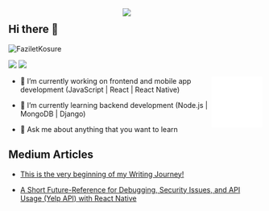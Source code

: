 <img src="https://github-readme-stats.vercel.app/api?username=FaziletKosure&show_icons=true&theme=tokyonight" align='right' width="55%">

## Hi there 👋

<p align="left"> <img src="https://komarev.com/ghpvc/?username=FaziletKosure" alt="FaziletKosure" /> </p>

[![](https://img.shields.io/badge/linkedin-%230077B5.svg?&style=for-the-badge&logo=linkedin&logoColor=white)](https://www.linkedin.com/in/faziletkosure/)
[![](https://img.shields.io/badge/medium-%2312100E.svg?&style=for-the-badge&logo=medium&logoColor=white)](https://faziletkosure1.medium.com/)

<img src="./animation_500_kd7ngokt.gif" alt="react-native" width="20%" height="20%" align="right">

- 🔭 I’m currently working on frontend and mobile app development (JavaScript | React | React Native)

- 🌱 I’m currently learning backend development (Node.js | MongoDB | Django)

- 💬 Ask me about anything that you want to learn

## Medium Articles

- [This is the very beginning of my Writing Journey!](https://faziletkosure1.medium.com/this-is-the-very-beginning-of-my-writing-journey-fc0edd3bae07)

- [A Short Future-Reference for Debugging, Security Issues, and API Usage (Yelp API) with React Native](https://faziletkosure1.medium.com/a-short-future-reference-for-debugging-security-issues-and-api-usage-yelp-api-with-react-native-b21e4dbcc15a)
